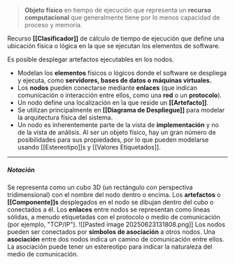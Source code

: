 > **Objeto físico** en tiempo de ejecución que representa un **recurso computacional** que generalmente tiene por lo menos capacidad de proceso y memoria. 

Recurso **[[Clasificador]]** de cálculo de tiempo de ejecución que define una ubicación física o lógica en la que se ejecutan los elementos de software.

Es posible desplegar artefactos ejecutables en los nodos.
- Modelan los **elementos** físicos o lógicos donde el software se despliega y ejecuta, como **servidores, bases de datos o máquinas virtuales.**
- Los **nodos** pueden conectarse mediante **enlaces** (que indican comunicación o interacción entre ellos, como una **red** o un **protocolo**).
- Un nodo define una localización en la que reside un **[[Artefacto]]**.
- Se utilizan principalmente en **[[Diagrama de Despliegue]]** para modelar la arquitectura física del sistema.
- Un nodo es inherentemente parte de la vista de **implementación** y no de la vista de análisis.
Al ser un objeto físico, hay un gran número de posibilidades para sus propiedades, por lo que pueden modelarse usando [[Estereotipo]]s y [[Valores Etiquetados]].
****
##### **Notación**
Se representa como un cubo 3D (un rectángulo con perspectiva tridimensional) con el nombre del nodo dentro o encima.
Los **artefactos** o **[[Componente]]s** desplegados en el nodo se dibujan dentro del cubo o conectados a él.
Los **enlaces** entre nodos se representan como líneas sólidas, a menudo etiquetadas con el protocolo o medio de comunicación (por ejemplo, "TCP/IP").
![[Pasted image 20250623131808.png]]
Los nodos pueden ser conectados por **símbolos de asociación** a otros nodos. Una **asociación** entre dos nodos indica un camino de comunicación entre ellos. La asociación puede tener un estereotipo para indicar la naturaleza del medio de comunicación.